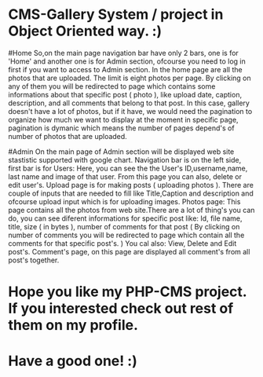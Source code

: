 # CMS-Gallery System / project in Object Oriented way. :)

#Home
So,on the main page navigation bar have only 2 bars, one is for 'Home' and another one is for Admin section, ofcourse you need to log in first if you want to access to Admin section. 
In the home page are all the photos that are uploaded. The limit is eight photos per page. By clicking on any of them you will be redirected to page which contains some informations about that specific post ( photo ), like upload date, caption, description, and all comments that belong to that post. 
In this case, gallery doesn't have a lot of photos, but if it have, we would need the pagination to organize how much we want to display at the moment in specific page, pagination is dymanic which means the number of pages depend's of number of photos that are uploaded.

#Admin
On the main page of Admin section will be displayed web site stastistic supported with google chart. Navigation bar is on the left side, first bar is for Users: Here, you can see the the User's ID,username,name, last name and image of that user. From this page you can also, delete or edit user's.
Upload page is for making posts ( uploading photos ). There are couple of inputs that are needed to fill like Title,Caption and description and ofcourse upload input which is for uploading images.
Photos page: This page contains all the photos from web site.There are a lot of thing's you can do, you can see diferent informations for specific post like: Id, file name, title, size ( in bytes ), number of comments for that post ( By clicking on number of comments you will be redirected to page which contain all the comments for that specific post's. ) You cal also: View, Delete and Edit post's.
Comment's page, on this page are displayed all comment's from all post's together.

# Hope you like my PHP-CMS project. If you interested check out rest of them on my profile.
# Have a good one! :)
